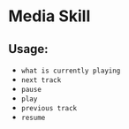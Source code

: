 # Media Skill

## Usage:
* `what is currently playing`
* `next track`
* `pause`
* `play`
* `previous track`
* `resume`
